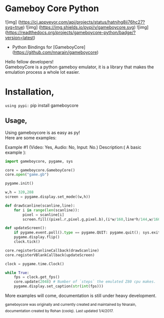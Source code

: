Gameboy Core Python
===================

![img] (https://ci.appveyor.com/api/projects/status/hatnihg8ii76hc27?svg=true)
![img] (https://img.shields.io/pypi/v/gameboycore.svg)
![img] (https://readthedocs.org/projects/gameboycore-python/badge/?version=latest)

* Python Bindings for [GameboyCore] (https://github.com/nnarain/gameboycore)  

Hello fellow developers!  
GameboyCore is a python gameboy emulator, it is a library that makes the emulation process a whole lot easier.



# Installation,

`using pypi:`
    pip install gameboycore

Usage,
------

Using gameboycore is as easy as py!  
Here are some examples:

Example #1 (Video: Yes, Audio: No, Input: No.) Description:( A basic example ):

```python
import gameboycore, pygame, sys

core = gameboycore.GameboyCore()
core.open("game.gb")

pygame.init()

w,h = 320,288
screen = pygame.display.set_mode((w,h))

def drawScanline(scanline,line):
    for i in range(len(scanline)):
        pixel = scanline[i]
        screen.fill((pixel.r,pixel.g,pixel.b),(i*w/160,line*h/144,w/160,h/144))

def updateScreen():
    if pygame.event.poll().type == pygame.QUIT: pygame.quit(); sys.exit()
    pygame.display.flip()
    clock.tick()

core.registerScanlineCallback(drawScanline)
core.registerVBlankCallback(updateScreen)

clock = pygame.time.Clock()

while True:
    fps = clock.get_fps()
    core.update(2048) # Number of `steps` the emulated Z80 cpu makes.
    pygame.display.set_caption(str(int(fps)))
```

More examples will come, documentation is still under heavy development.

<sub>gameboycore was originally and currently created and maintained by Nnarain, documentation created by Rohan (coolq).</sub>
<sub>Last updated 1/4/2017.</sub>
